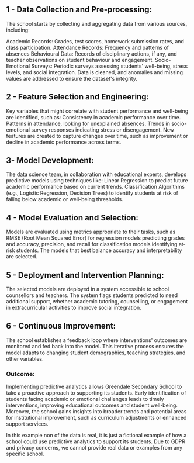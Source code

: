 ## 1 - Data Collection and Pre-processing:

The school starts by collecting and aggregating data from various sources, including:

Academic Records: Grades, test scores, homework submission rates, and class participation.
Attendance Records: Frequency and patterns of absences
Behavioural Data: Records of disciplinary actions, if any, and teacher observations on student behaviour and engagement.
Socio-Emotional Surveys: Periodic surveys assessing students' well-being, stress levels, and social integration.
Data is cleaned, and anomalies and missing values are addressed to ensure the dataset's integrity.

## 2 - Feature Selection and Engineering:

Key variables that might correlate with student performance and well-being are identified, such as:
Consistency in academic performance over time.
Patterns in attendance, looking for unexplained absences.
Trends in socio-emotional survey responses indicating stress or disengagement.
New features are created to capture changes over time, such as improvement or decline in academic performance across terms.

## 3- Model Development:

The data science team, in collaboration with educational experts, develops predictive models using techniques like:
Linear Regression to predict future academic performance based on current trends.
Classification Algorithms (e.g., Logistic Regression, Decision Trees) to identify students at risk of falling below academic or well-being thresholds.

## 4 - Model Evaluation and Selection:

Models are evaluated using metrics appropriate to their tasks, such as RMSE (Root Mean Squared Error) for regression models predicting grades and accuracy, precision, and recall for classification models identifying at-risk students. The models that best balance accuracy and interpretability are selected.

## 5 - Deployment and Intervention Planning:

The selected models are deployed in a system accessible to school counsellors and teachers. The system flags students predicted to need additional support, whether academic tutoring, counselling, or engagement in extracurricular activities to improve social integration.

## 6 - Continuous Improvement:

The school establishes a feedback loop where interventions' outcomes are monitored and fed back into the model. This iterative process ensures the model adapts to changing student demographics, teaching strategies, and other variables.

### Outcome:

Implementing predictive analytics allows Greendale Secondary School to take a proactive approach to supporting its students. Early identification of students facing academic or emotional challenges leads to timely interventions, improving educational outcomes and student well-being. Moreover, the school gains insights into broader trends and potential areas for institutional improvement, such as curriculum adjustments or enhanced support services.

In this example non of the data is real, it is just a fictional example of how a school could use predictive analytics to support its students. Due to GDPR and privacy concerns, we cannot provide real data or examples from any specific school.
